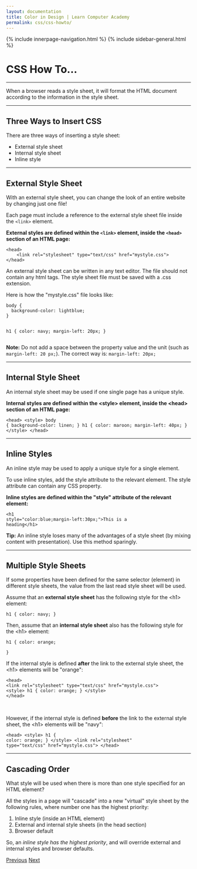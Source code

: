 ```yaml
---
layout: documentation
title: Color in Design | Learn Computer Academy
permalink: css/css-howto/
---
```

<div class="loader">
{% include innerpage-navigation.html %}
{% include sidebar-general.html %}
            <div class="page-content">
                <div class="content-wrapper">
                    <div class="row">
                        <div class="col-md-9 content">
                            <!-- Your content goes started here -->
                            <div class="doc-content">
                                <h1>CSS How To...</h1>
                                <hr>
                                <p>When a browser reads a style sheet, it will format the HTML document according to the information in the style sheet.</p>
                                <hr>
                                <h2>Three Ways to Insert CSS</h2>
                                <p>There are three ways of inserting a style sheet:</p>
                                <ul>
                                    <li>External style sheet</li>
                                    <li>Internal style sheet</li>
                                    <li>Inline style</li>
                                </ul>
                                <hr>
                                <h2>External Style Sheet</h2>
                                <p>With an external style sheet, you can change the look of an entire website by changing just one file!</p>
                                <p>Each page must include a reference to the external style sheet file inside the <code>&lt;link></code> element.</p>
                                <p><b>External styles are defined within the <code>&lt;link></code> element, inside the <code>&lt;head></code> section of an HTML page:</b></p>
                                <pre class="snippet"><code class="html">&lt;head>
    &lt;link rel="stylesheet" type="text/css" href="mystyle.css">
&lt;/head></code></pre>
                                <p>An external style sheet can be written in any text editor. The file should not contain any html tags. The style sheet file must be saved with a .css extension.</p>
                                <p>Here is how the "mystyle.css" file looks like:</p>
                                <pre class="snippet"><code class="css">body {
  background-color: lightblue;
}

h1 {
  color: navy;
  margin-left: 20px;
}</code></pre>
                                <p><b>Note:</b> Do not add a space between the property value and the unit (such as <code>margin-left: 20 px;</code>). The correct way is: <code>margin-left: 20px;</code></p>
                                <hr>
                                <h2>Internal Style Sheet</h2>
                                <p>An internal style sheet may be used if one single page has a unique style.</p>
                                <p><b>Internal styles are defined within the &lt;style> element, inside the &lt;head> section of an HTML page:</b></p>
                                <pre class="snippet"><code class="html">&lt;head>
    &lt;style>
        body {
          background-color: linen;
        }
        h1 {
          color: maroon;
          margin-left: 40px;
        } 
    &lt;/style>
&lt;/head></code></pre>
                                <hr>
                                <h2>Inline Styles</h2>
                                <p>An inline style may be used to apply a unique style for a single element.</p>
                                <p>To use inline styles, add the style attribute to the relevant element. The style attribute can contain any CSS property.</p>
                                <p><b>Inline styles are defined within the "style" attribute of the relevant element:</b></p>
                                <pre class="snippet"><code class="html">&lt;h1 style="color:blue;margin-left:30px;">This is a heading&lt;/h1></code></pre>
                                <p class="note"><b>Tip:</b> An inline style loses many of the advantages of a style sheet (by mixing content with presentation). Use this method sparingly.</p>
                                <hr>
                                <h2>Multiple Style Sheets</h2>
                                <p>If some properties have been defined for the same selector (element) in different style sheets, the value from the last read style sheet will be used.</p> 
                                <p>Assume that an <b>external style sheet</b> has the following style for the &lt;h1> element:</p>
                                <pre class="snippet"><code class="css">h1 {
  color: navy;
}</code></pre>
                                <p>Then, assume that an <b>internal style sheet</b> also has the following style for the &lt;h1> element:</p>
                                <pre class="snippet"><code class="css">h1 {
  color: orange;    
}</code></pre>
                                <p>If the internal style is defined <b>after</b> the link to the external style sheet, the &lt;h1> elements will be "orange":</p>
                                <pre class="snippet"><code class="html">&lt;head>
    &lt;link rel="stylesheet" type="text/css" href="mystyle.css">
    &lt;style>
        h1 {
          color: orange;
        }
    &lt;/style>
&lt;/head></code></pre>    
                                <p>However, if the internal style is defined <b>before</b> the link to the external style sheet, the &lt;h1> elements will be "navy": </p>
                                <pre class="snippet"><code class="html">&lt;head>
    &lt;style>
        h1 {
          color: orange;
        }
    &lt;/style>
    &lt;link rel="stylesheet" type="text/css" href="mystyle.css">
&lt;/head></code></pre> 
                                <hr>
                                <h2>Cascading Order</h2>
                                <p>What style will be used when there is more than one style specified for an HTML element?</p>
                                <p>All the styles in a page will "cascade" into a new "virtual" style sheet by the following rules, where number one has the highest priority:</p>
                                <ol>
                                    <li>Inline style (inside an HTML element)</li>
                                    <li>External and internal style sheets (in the head section)</li>
                                    <li>Browser default</li>
                                </ol>
                                <p>So, an <i>inline style has the highest priority</i>, and will override external and internal styles and browser defaults.</p>
                            </div>
                            <!-- /.Your content ends here -->
                            <div class="footer-btn d-flex justify-content-between">
                                <a href="css-syntax" class="btn"><i class="fas fa-arrow-circle-left"></i>Previous</a>
                                <a href="css-colors" class="btn">Next<i class="fas fa-arrow-circle-right"></i></a>
                            </div>
                            <!-- /.End of footer button -->
                        </div>
                        <!-- Right Sidebar Start-->
                        <?php include '../includes/right-sidebar-innerpage.php'; ?>
                        <!-- Right-Sidebar End -->
                    </div>
                </div>
